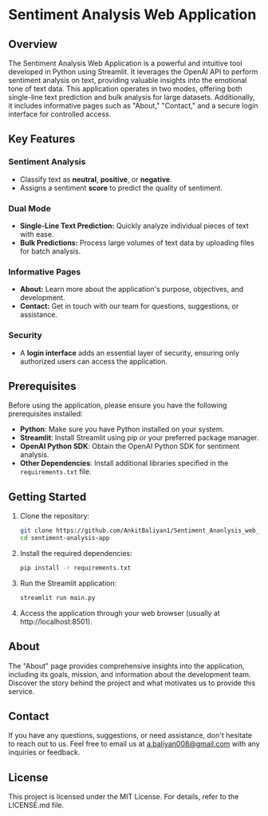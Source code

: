 # Sentiment Analysis Web Application

## Overview

The Sentiment Analysis Web Application is a powerful and intuitive tool developed in Python using Streamlit. It leverages the OpenAI API to perform sentiment analysis on text, providing valuable insights into the emotional tone of text data. This application operates in two modes, offering both single-line text prediction and bulk analysis for large datasets. Additionally, it includes informative pages such as "About," "Contact," and a secure login interface for controlled access.

## Key Features

### Sentiment Analysis

- Classify text as **neutral**, **positive**, or **negative**.
- Assigns a sentiment **score** to predict the quality of sentiment.

### Dual Mode

- **Single-Line Text Prediction:** Quickly analyze individual pieces of text with ease.
- **Bulk Predictions:** Process large volumes of text data by uploading files for batch analysis.

### Informative Pages

- **About:** Learn more about the application's purpose, objectives, and development.
- **Contact:** Get in touch with our team for questions, suggestions, or assistance.

### Security

- A **login interface** adds an essential layer of security, ensuring only authorized users can access the application.

## Prerequisites

Before using the application, please ensure you have the following prerequisites installed:

- **Python**: Make sure you have Python installed on your system.
- **Streamlit**: Install Streamlit using pip or your preferred package manager.
- **OpenAI Python SDK**: Obtain the OpenAI Python SDK for sentiment analysis.
- **Other Dependencies**: Install additional libraries specified in the `requirements.txt` file.

## Getting Started

1. Clone the repository:

   ```bash
   git clone https://github.com/AnkitBaliyan1/Sentiment_Ananlysis_web_app.git
   cd sentiment-analysis-app
   ```

2. Install the required dependencies:

   ```bash
   pip install -r requirements.txt
   ```

3. Run the Streamlit application:

   ```bash
   streamlit run main.py
   ```

4. Access the application through your web browser (usually at http://localhost:8501).

## About

The "About" page provides comprehensive insights into the application, including its goals, mission, and information about the development team. Discover the story behind the project and what motivates us to provide this service.

## Contact

If you have any questions, suggestions, or need assistance, don't hesitate to reach out to us. Feel free to email us at [a.baliyan008@gmail.com](mailto:a.baliyan008@gmail.com) with any inquiries or feedback.

## License

This project is licensed under the MIT License. For details, refer to the LICENSE.md file.

